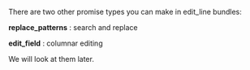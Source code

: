 There are two other promise types you can make in edit\_line bundles:

**replace\_patterns**
: search and replace

**edit\_field**
: columnar editing

We will look at them later.
